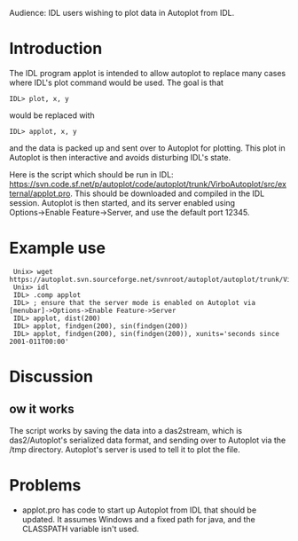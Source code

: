 Audience: IDL users wishing to plot data in Autoplot from IDL.

# Introduction 
The IDL program applot is intended to allow autoplot to replace many cases where IDL's plot command would be used.  The goal is that
~~~~~
IDL> plot, x, y
~~~~~

would be replaced with 
~~~~~
IDL> applot, x, y
~~~~~
and the data is packed up and sent over to Autoplot for plotting.  This plot in Autoplot is then interactive and avoids disturbing IDL's state.

Here is the script which should be run in IDL: https://svn.code.sf.net/p/autoplot/code/autoplot/trunk/VirboAutoplot/src/external/applot.pro. 
This should be downloaded and compiled in the IDL session.  Autoplot is then started, and its server enabled using 
Options&rarr;Enable Feature&rarr;Server, and use the default port 12345.

# Example use
~~~~~
 Unix> wget https://autoplot.svn.sourceforge.net/svnroot/autoplot/autoplot/trunk/VirboAutoplot/src/external/applot.pro
 Unix> idl
 IDL> .comp applot
 IDL> ; ensure that the server mode is enabled on Autoplot via [menubar]->Options->Enable Feature->Server
 IDL> applot, dist(200)
 IDL> applot, findgen(200), sin(findgen(200))
 IDL> applot, findgen(200), sin(findgen(200)), xunits='seconds since 2001-011T00:00'
~~~~~

# Discussion 
## ow it works 
The script works by saving the data into a das2stream, which is das2/Autoplot's serialized data format, and sending over to 
Autoplot via the /tmp directory.  Autoplot's server is used to tell it to plot the file.

# Problems 
* applot.pro has code to start up Autoplot from IDL that should be updated.  It assumes Windows and 
a fixed path for java, and the CLASSPATH variable isn't used.
